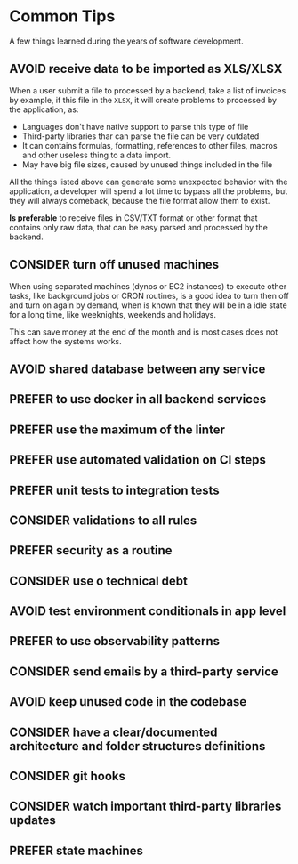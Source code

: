 # Common Tips

A few things learned during the years of software development.

## AVOID receive data to be imported as XLS/XLSX

When a user submit a file to processed by a backend, take a list of invoices by example, if this file in the `XLSX`, it will create problems to processed by the application, as:

- Languages don't have native support to parse this type of file
- Third-party libraries thar can parse the file can be very outdated
- It can contains formulas, formatting, references to other files, macros and other useless thing to a data import.
- May have big file sizes, caused by unused things included in the file

All the things listed above can generate some unexpected behavior with the application, a developer will spend a lot time to bypass all the problems, but they will always comeback, because the file format allow them to exist.

**Is preferable** to receive files in CSV/TXT format or other format that contains only raw data, that can be easy parsed and processed by the backend.

## CONSIDER turn off unused machines

When using separated machines (dynos or EC2 instances) to execute other tasks, like background jobs or CRON routines, is a good idea to turn then off and turn on again by demand, when is known that they will be in a idle state for a long time, like weeknights, weekends and holidays.

This can save money at the end of the month and is most cases does not affect how the systems works.

## AVOID shared database between any service

## PREFER to use docker in all backend services

## PREFER use the maximum of the linter

## PREFER use automated validation on CI steps

## PREFER unit tests to integration tests

## CONSIDER validations to all rules

## PREFER security as a routine

## CONSIDER use o technical debt

## AVOID test environment conditionals in app level

## PREFER to use observability patterns

## CONSIDER send emails by a third-party service

## AVOID keep unused code in the codebase

## CONSIDER have a clear/documented architecture and folder structures definitions

## CONSIDER git hooks

## CONSIDER watch important third-party libraries updates

## PREFER state machines
